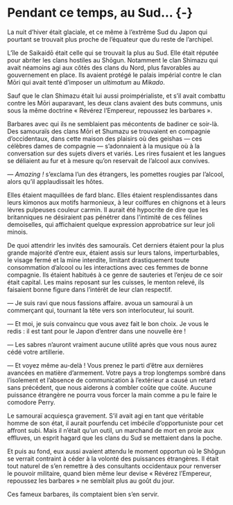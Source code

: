 # Pendant ce temps, au Sud… {-}

La nuit d’hiver était glaciale, et ce même à l’extrême Sud du Japon qui
pourtant se trouvait plus proche de l’équateur que du reste de l’archipel.

L’île de Saikaidō était celle qui se trouvait la plus au Sud. Elle était
réputée pour abriter les clans hostiles au Shōgun. Notamment le clan Shimazu
qui avait néamoins agi aux côtés des clans du Nord, plus favorables au
gouvernement en place. Ils avaient protégé le palais impérial contre le clan
Mōri qui avait tenté d’imposer un *ultimatum* au *Mikado*.

Sauf que le clan Shimazu était lui aussi proimpérialiste, et s’il avait
combattu contre les Mōri auparavant, les deux clans avaient des buts communs,
unis sous la même doctrine « Révérez l’Empereur, repoussez les barbares ».

Barbares avec qui ils ne semblaient pas mécontents de badiner ce soir-là. Des
samouraïs des clans Mōri et Shumazu se trouvaient en compagnie d’occidentaux,
dans cette maison des plaisirs où des geishas — ces célèbres dames de compagnie
— s’adonnaient à la musique où à la conversation sur des sujets divers et
variés. Les rires fusaient et les langues se déliaient au fur et à mesure
qu’on reservait de l’alcool aux convives.

— *Amazing !* s’exclama l’un des étrangers, les pomettes rougies par l’alcool,
alors qu’il applaudissait les hôtes.

Elles étaient maquillées de fard blanc. Elles étaient resplendissantes dans
leurs kimonos aux motifs harmonieux, à leur coiffures en chignons et à leurs
lèvres pulpeuses couleur carmin. Il aurait été hypocrite de dire que les
britanniques ne désiraient pas pénétrer dans l’intimité de ces félines
demoiselles, qui affichaient quelque expression approbatrice sur leur joli
minois.

De quoi attendrir les invités des samouraïs. Cet derniers étaient pour la plus
grande majorité d’entre eux, étaient assis sur leurs talons, imperturbables,
le visage fermé et la mine interdite, limitant drastiquement toute consommation
d’alcool ou les interactions avec ces femmes de bonne compagnie.
Ils étaient habitués à ce genre de sauteries et l’enjeu de ce soir était
capital. Les mains reposant sur les cuisses, le menton relevé, ils faisaient
bonne figure dans l’intérêt de leur clan respectif.

— Je suis ravi que nous fassions affaire. avoua un samouraï à un commerçant
qui, tournant la tête vers son interlocuteur, lui sourit.

— Et moi, je suis convaincu que vous avez fait le bon choix. Je vous le redis :
il est tant pour le Japon d’entrer dans une nouvelle ère !

— Les sabres n’auront vraiment aucune utilité après que vous nous aurez cédé
votre artillerie.

— Et voyez même au-delà ! Vous prenez le parti d’être aux dernières avancées
en matière d’armement. Votre pays a trop longtemps sombré dans l’isolement et
l’absence de communication à l’extérieur a causé un retard sans précédent, que
nous aiderons à combler coûte que coûte. Aucune puissance étrangère ne pourra
vous forcer la main comme a pu le faire le comodore Perry.

Le samouraï acquiesça gravement. S’il avait agi en tant que véritable homme de
son état, il aurait pourfendu cet imbécile d’opportuniste pour cet affront
subi. Mais il n’était qu’un outil, un marchand de mort en proie aux effluves,
un esprit hagard que les clans du Sud se mettaient dans la poche.

Et puis au fond, eux aussi avaient attendu le moment opportun où le Shõgun se
verrait contraint à céder à la volonté des puissances étrangères. Il était tout
naturel de s’en remettre à des consultants occidentaux pour renverser le
pouvoir militaire, quand bien même leur devise « Révérez l’Empereur, repoussez
les barbares » ne semblait plus au goût du jour.

Ces fameux barbares, ils comptaient bien s’en servir.
